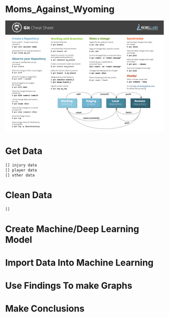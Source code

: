 # Moms_Against_Wyoming
![alt text](GitCommands.png)

# Get Data
    [] injury data
    [] player data
    [] other data

# Clean Data
    []

# Create Machine/Deep Learning Model

# Import Data Into Machine Learning

# Use Findings To make Graphs

# Make Conclusions
